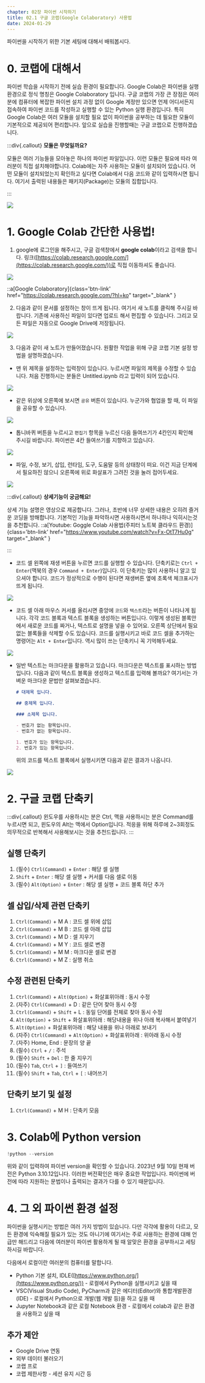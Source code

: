 ```yaml
---
chapter: 02장 파이썬 시작하기
title: 02.1 구글 코랩(Google Colaboratory) 사용법
date: 2024-01-29
---
```


파이썬을 시작하기 위한 기본 세팅에 대해서 배워봅시다.

# 0. 코랩에 대해서

파이썬 학습을 시작하기 전에 실습 환경이 필요합니다. Google Colab은 파이썬을 실행 환경으로 정식 명칭은 Google Colaboratory 입니다. 구글 코랩의 가장 큰 장점은 여러분에 컴퓨터에 복잡한 파이썬 설치 과정 없이 Google 계정만 있으면 언제 어디서든지 접속하여 파이썬 코드를 작성하고 실행할 수 있는 Python 실행 환경입니다. 특히 Google Colab은 여러 모듈을 설치할 필요 없이 파이썬을 공부하는 데 필요한 모듈이 기본적으로 제공되어 편리합니다. 앞으로 실습을 진행할때는 구글 코랩으로 진행하겠습니다.

:::div{.callout}
**모듈은 무엇일까요?**

모듈은 여러 기능들을 모아놓은 하나의 파이썬 파일입니다. 이런 모듈은 필요에 따라 여러분이 직접 설치해야합니다. Colab에는 자주 사용하는 모듈이 설치되어 있습니다. 어떤 모듈이 설치되었는지 확인하고 싶다면 Colab에서 다음 코드와 같이 입력하시면 됩니다. 여기서 출력된 내용들은 패키지(Package)는 모듈의 집합입니다.

:::

![](/images/python/chapter02/chapter02-1-1.png)

# 1. Google Colab 간단한 사용법!

1. google에 로그인을 해주시고, 구글 검색창에서 **google colab**이라고 검색을 합니다. 링크([https://colab.research.google.com/](https://colab.research.google.com/))로 직접 이동하셔도 좋습니다.

![](/images/python/chapter02/chapter02-1-2.png)

::a[Google Colaboratory]{class='btn-link' href="https://colab.research.google.com/?hl=ko" target="\_blank" }

2. 다음과 같이 문서를 설정하는 창이 뜨게 됩니다. 여기서 새 노트를 클릭해 주시길 바랍니다. 기존에 사용하신 파일이 있다면 업로드 해서 편집할 수 있습니다. 그리고 모든 파일은 자동으로 Google Drive에 저장됩니다.

![](/images/python/chapter02/chapter02-1-3.png)

3. 다음과 같이 새 노트가 만들어졌습니다. 원활한 작업을 위해 구글 코랩 기본 설정 방법을 설명하겠습니다.

- 맨 위 제목을 설정하는 입력창이 있습니다. 누르시면 파일의 제목을 수정할 수 있습니다. 처음 진행하시는 분들은 Untitled.ipynb 라고 입력이 되어 있습니다.

![](/images/python/chapter02/chapter02-1-4.png)

- 같은 위상에 오른쪽에 보시면 `공유` 버튼이 있습니다. 누군가와 협업을 할 때, 이 파일을 공유할 수 있습니다.

![](/images/python/chapter02/chapter02-1-5.png)

- 톱니바퀴 버튼을 누르시고 `편집기` 항목을 누르신 다음 들여쓰기가 4칸인지 확인해 주시길 바랍니다. 파이썬은 4칸 들여쓰기를 지향하고 있습니다.

![](/images/python/chapter02/chapter02-1-6.png)

- 파일, 수정, 보기, 삽입, 런타임, 도구, 도움말 등의 상태창이 떠요. 이건 지금 단계에서 필요하진 않으니 오른쪽에 위로 화살표가 그려진 것을 눌러 접어두세요.

![](/images/python/chapter02/chapter02-1-7.png)

:::div{.callout}
**상세기능이 궁금해요!**

상세 기능 설명은 영상으로 제공합니다. 그러나, 초반에 너무 상세한 내용은 오히려 즐거운 코딩을 방해합니다. 기본적인 기능을 파악하시면 사용하시면서 하나하나 익히시는것을 추천합니다.
::a[Youtube: Goggle Colab 사용법(주피터 노트북 클라우드 환경)]{class='btn-link' href="https://www.youtube.com/watch?v=Fx-OtT7Hu0g" target="\_blank" }

:::

- 코드 셀 왼쪽에 재생 버튼을 누르면 코드를 실행할 수 있습니다. 단축키로는 `Ctrl + Enter`(맥북의 경우 `Command + Enter`)입니다. 이 단축키는 많이 사용하니 알고 있으셔야 합니다. 코드가 정상적으로 수행이 된다면 재생버튼 옆에 초록색 체크표시가 뜨게 됩니다.

![](/images/python/chapter02/chapter02-1-8.png)

- 코드 셀 아래 마우스 커서를 올리시면 중앙에 `코드`와 `텍스트`라는 버튼이 나타나게 됩니다. 각각 코드 블록과 텍스트 블록을 생성하는 버튼입니다. 이렇게 생성된 블록안에서 새로운 코드를 짜거나, 텍스트로 설명을 넣을 수 있어요. 오른쪽 상단에서 필요없는 블록들을 삭제할 수도 있습니다.
  코드를 실행시키고 바로 코드 셀을 추가하는 명령어는 `Alt + Enter`입니다. 역시 많이 쓰는 단축키니 꼭 기억해두세요.

![](/images/python/chapter02/chapter02-1-9.png)

- 일반 텍스트는 마크다운을 활용하고 있습니다. 마크다운은 텍스트를 표시하는 방법입니다. 다음과 같이 텍스트 블록을 생성하고 텍스트를 입력해 볼까요? 여기서는 가벼운 마크다운 문법만 살펴보겠습니다.

  ```markdown
  # 대제목 입니다.

  ## 중제목 입니다.

  ### 소제목 입니다.

  - 번호가 없는 항목입니다.
  - 번호가 없는 항목입니다.

  1. 번호가 있는 항목입니다.
  2. 번호가 있는 항목입니다.
  ```

  위의 코드를 텍스트 블록에서 실행시키면 다음과 같은 결과가 나옵니다.

![](/images/python/chapter02/chapter02-1-10.png)

# 2. 구글 코랩 단축키

:::div{.callout}
윈도우를 사용하시는 분은 Ctrl, 맥을 사용하시는 분은 Command를 누르시면 되고, 윈도우의 Alt는 맥에서 Option입니다.
적응을 위해 하루에 2~3회정도 의무적으로 반복해서 사용해보시는 것을 추천드립니다.
:::

## 실행 단축키

1. (필수) `Ctrl(Command)` + `Enter` : 해당 셀 실행
2. `Shift` + `Enter` : 해당 셀 실행 + 커서를 다음 셀로 이동
3. (필수) `Alt(Option)` + `Enter` : 해당 셀 실행 + 코드 블록 하단 추가

## 셀 삽입/삭제 관련 단축키

1. `Ctrl(Command)` + M A : 코드 셀 위에 삽입
2. `Ctrl(Command)` + M B : 코드 셀 아래 삽입
3. `Ctrl(Command)` + M D : 셀 지우기
4. `Ctrl(Command)` + M Y : 코드 셀로 변경
5. `Ctrl(Command)` + M M : 마크다운 셀로 변경
6. `Ctrl(Command)` + M Z : 실행 취소

## 수정 관련된 단축키

1. `Ctrl(Command)` + `Alt(Option)` + 화살표위아래 : 동시 수정
2. (자주) `Ctrl(Command)` + D : 같은 단어 찾아 동시 수정
3. `Ctrl(Command)` + `Shift` + L : 동일 단어를 전체로 찾아 동시 수정
4. `Alt(Option)` + `Shift` + 화살표위아래 : 해당내용을 위나 아래 복사해서 붙여넣기
5. `Alt(Option)` + 화살표위아래 : 해당 내용을 위나 아래로 보내기
6. (자주) `Ctrl(Command)` + `Alt(Option)` + 화살표위아래 : 위아래 동시 수정
7. (자주) Home, End : 문장의 양 끝
8. (필수) `Ctrl` + `/` : 주석
9. (필수) `Shift` + `Del` : 한 줄 지우기
10. (필수) `Tab`, `Ctrl` + `]` : 들여쓰기
11. (필수) `Shift` + `Tab`, `Ctrl` + `[` : 내어쓰기

## 단축키 보기 및 설정

1. `Ctrl(Command)` + M H : 단축키 모음

# 3. Colab에 Python version

```python
!python --version
```

위와 같이 입력하여 파이썬 version을 확인할 수 있습니다. 2023년 9월 10일 현재 버전은 Python 3.10.12입니다. 이러한 버전확인은 매우 중요한 작업입니다. 파이썬에 버전에 따라 지원하는 문법이나 출력되는 결과가 다를 수 있기 때문입니다.

# 4. 그 외 파이썬 환경 설정

파이썬을 실행시키는 방법은 여러 가지 방법이 있습니다. 다만 각각에 활용이 다르고, 모든 환경에 익숙해질 필요가 있는 것도 아니기에 여기서는 주로 사용하는 환경에 대해 언급만 해드리고 다음에 여러분이 파이썬 활용하게 될 때 알맞은 환경을 공부하시고 세팅하시길 바랍니다.

다음에서 로컬이란 여러분의 컴퓨터를 말합니다.

- Python 기본 설치, IDLE([https://www.python.org/](https://www.python.org/)) - 로컬에서 Python을 실행시키고 싶을 때
- VSC(Visual Studio Code), PyCharm과 같은 에디터(Editor)와 통합개발환경(IDE) - 로컬에서 Python으로 개발(웹 개발 등)을 하고 싶을 때
- Jupyter Notebook과 같은 로컬 Notebook 환경 - 로컬에서 colab과 같은 환경을 사용하고 싶을 때

## 추가 제안

- Google Drive 연동
- 외부 데이터 불러오기
- 코랩 프로
- 코랩 제한사항 - 세션 유지 시간 등
